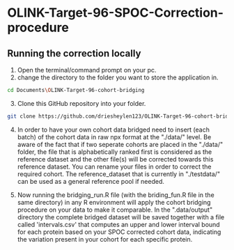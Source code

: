 # OLINK-Target-96-SPOC-Correction-procedure


## Running the correction locally

1. Open the terminal/command prompt on your pc.
2. change the directory to the folder you want to store the application in.
```bash
cd Documents\OLINK-Target-96-cohort-bridging
```
3. Clone this GitHub repository into your folder.
```bash
git clone https://github.com/driesheylen123/OLINK-Target-96-cohort-bridging.git
```
4. In order to have your own cohort data bridged need to insert (each batch) of the cohort data in raw npx format at the "./data/" level. Be aware of the fact that if two seperate cohorts are placed in the "./data/" folder, the file that is alphabetically ranked first is considered as the reference dataset and the other file(s) will be corrected towards this reference dataset. You can rename your files in order to correct the required cohort. The reference_dataset that is currently in "./testdata/" can be used as a general reference pool if needed. 
   
5. Now running the bridging_run.R file (with the briding_fun.R file in the same directory) in any R environment will apply the cohort bridging procedure on your data to make it comparable. In the ".data/output" directory the complete bridged dataset will be saved together with a file called 'intervals.csv' that computes an upper and lower interval bound for each protein based on your SPOC corrected cohort data, indicating the variation present in your cohort for each specific protein.

